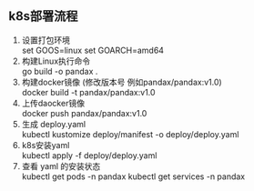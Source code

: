 ## k8s部署流程
1. 设置打包环境  
 set GOOS=linux
 set GOARCH=amd64
2. 构建Linux执行命令  
 go build -o pandax .
4. 构建docker镜像 (修改版本号 例如pandax/pandax:v1.0)  
 docker build -t pandax/pandax:v1.0
5. 上传daocker镜像  
 docker push pandax/pandax:v1.0
6. 生成 deploy.yaml    
 kubectl kustomize deploy/manifest -o deploy/deploy.yaml
7. k8s安装yaml   
 kubectl apply -f deploy/deploy.yaml
8. 查看 yaml 的安装状态  
 kubectl get pods -n pandax
 kubectl get services -n pandax